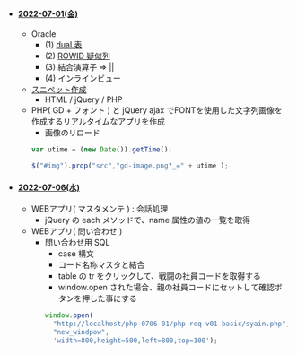 
- #### [2022-07-01(金)](https://github.com/winofsql/subject-2200701)
  - Oracle 
    - (1) [dual 表](https://ja.wikipedia.org/wiki/DUAL%E8%A1%A8#:~:text=DUAL%E8%A1%A8%EF%BC%88DUAL%E3%81%B2%E3%82%87%E3%81%86%EF%BC%89%E3%81%AF,%E8%A1%8C%E3%81%86%E5%A0%B4%E5%90%88%E3%81%AB%E4%BD%BF%E3%82%8F%E3%82%8C%E3%82%8B%E3%80%82)
    - (2) [ROWID 疑似列](https://docs.oracle.com/cd/E16338_01/server.112/b56299/pseudocolumns008.htm)
    - (3) 結合演算子 => ||
    - (4) インラインビュー
  - [スニペット作成](https://github.com/winofsql/subject-220701/blob/main/gd-image.code-snippets)
    - HTML / jQuery / PHP
  - PHP( GD + フォント ) と jQuery ajax でFONTを使用した文字列画像を作成するリアルタイムなアプリを作成
    - 画像のリロード
    ```javascript
    var utime = (new Date()).getTime();

    $("#img").prop("src","gd-image.png?_=" + utime );
    ```

- #### [2022-07-06(水)](https://github.com/winofsql/subject-220706)
  - WEBアプリ( マスタメンテ ) : 会話処理
    - jQuery の each メソッドで、name 属性の値の一覧を取得
  - WEBアプリ( 問い合わせ )
    - 問い合わせ用 SQL
      - case 構文
      - コード名称マスタと結合
      - table の tr をクリックして、戦闘の社員コードを取得する
      - window.open された場合、親の社員コードにセットして確認ボタンを押した事にする
      ```javascript
      window.open(
        "http://localhost/php-0706-01/php-req-v01-basic/syain.php",
        "new_windpow",
        'width=800,height=500,left=800,top=100');
      ```
